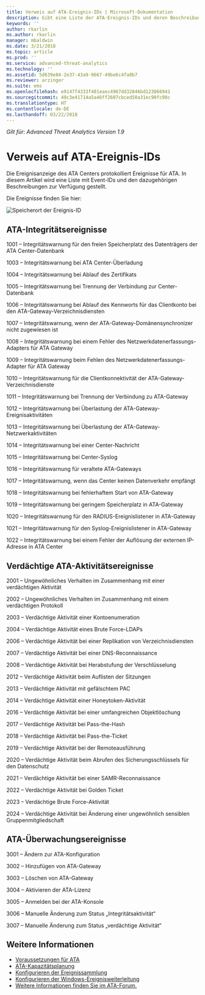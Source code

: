 ```yaml
---
title: Verweis auf ATA-Ereignis-IDs | Microsoft-Dokumentation
description: Gibt eine Liste der ATA-Ereignis-IDs und deren Beschreibungen zurück.
keywords: ''
author: rkarlin
ms.author: rkarlin
manager: mbaldwin
ms.date: 3/21/2018
ms.topic: article
ms.prod: ''
ms.service: advanced-threat-analytics
ms.technology: ''
ms.assetid: 5d639e84-2e37-43a9-9667-49be6c4fa8b7
ms.reviewer: arzinger
ms.suite: ems
ms.openlocfilehash: e9147f4333f481eaec4967dd32846bd123866941
ms.sourcegitcommit: 49c3e41714a5a46ff2607cbced50a31ec90fc90c
ms.translationtype: HT
ms.contentlocale: de-DE
ms.lasthandoff: 03/22/2018
---
```

*Gilt für: Advanced Threat Analytics Version 1.9*


# <a name="ata-event-id-reference"></a>Verweis auf ATA-Ereignis-IDs

Die Ereignisanzeige des ATA Centers protokolliert Ereignisse für ATA. In diesem Artikel wird eine Liste mit Event-IDs und den dazugehörigen Beschreibungen zur Verfügung gestellt.

Die Ereignisse finden Sie hier:

![Speicherort der Ereignis-ID](./media/event-id-location.png)

## <a name="ata-health-events"></a>ATA-Integritätsereignisse

1001 – Integritätswarnung für den freien Speicherplatz des Datenträgers der ATA Center-Datenbank 

1003 – Integritätswarnung bei ATA Center-Überladung 

1004 – Integritätswarnung bei Ablauf des Zertifikats 

1005 – Integritätswarnung bei Trennung der Verbindung zur Center-Datenbank 

1006 – Integritätswarnung bei Ablauf des Kennworts für das Clientkonto bei den ATA-Gateway-Verzeichnisdiensten 

1007 – Integritätswarnung, wenn der ATA-Gateway-Domänensynchronizer nicht zugewiesen ist 

1008 – Integritätswarnung bei einem Fehler des Netzwerkdatenerfassungs-Adapters für ATA Gateway 

1009 – Integritätswarnung beim Fehlen des Netzwerkdatenerfassungs-Adapter für ATA Gateway 

1010 – Integritätswarnung für die Clientkonnektivität der ATA-Gateway-Verzeichnisdienste 

1011 – Integritätswarnung bei Trennung der Verbindung zu ATA-Gateway 

1012 – Integritätswarnung bei Überlastung der ATA-Gateway-Ereignisaktivitäten 

1013 – Integritätswarnung bei Überlastung der ATA-Gateway-Netzwerkaktivitäten 

1014 – Integritätswarnung bei einer Center-Nachricht 

1015 – Integritätswarnung bei Center-Syslog 

1016 – Integritätswarnung für veraltete ATA-Gateways 

1017 – Integritätswarnung, wenn das Center keinen Datenverkehr empfängt 

1018 – Integritätswarnung bei fehlerhaftem Start von ATA-Gateway 

1019 – Integritätswarnung bei geringem Speicherplatz in ATA-Gateway 

1020 – Integritätswarnung für den RADIUS-Ereignislistener in ATA-Gateway 

1021 – Integritätswarnung für den Syslog-Ereignislistener in ATA-Gateway 

1022 – Integritätswarnung bei einem Fehler der Auflösung der externen IP-Adresse in ATA Center 
 
## <a name="ata-suspicious-activity-events"></a>Verdächtige ATA-Aktivitätsereignisse

2001 – Ungewöhnliches Verhalten im Zusammenhang mit einer verdächtigen Aktivität 

2002 – Ungewöhnliches Verhalten im Zusammenhang mit einem verdächtigen Protokoll 

2003 – Verdächtige Aktivität einer Kontoenumeration 

2004 – Verdächtige Aktivität eines Brute Force-LDAPs 

2006 – Verdächtige Aktivität bei einer Replikation von Verzeichnisdiensten 

2007 – Verdächtige Aktivität bei einer DNS-Reconnaissance 

2008 – Verdächtige Aktivität bei Herabstufung der Verschlüsselung 

2012 – Verdächtige Aktivität beim Auflisten der Sitzungen 

2013 – Verdächtige Aktivität mit gefälschtem PAC 

2014 – Verdächtige Aktivität einer Honeytoken-Aktivität 

2016 – Verdächtige Aktivität bei einer umfangreichen Objektlöschung 

2017 – Verdächtige Aktivität bei Pass-the-Hash 

2018 – Verdächtige Aktivität bei Pass-the-Ticket 

2019 – Verdächtige Aktivität bei der Remoteausführung 

2020 – Verdächtige Aktivität beim Abrufen des Sicherungsschlüssels für den Datenschutz 

2021 – Verdächtige Aktivität bei einer SAMR-Reconnaissance 

2022 – Verdächtige Aktivität bei Golden Ticket 

2023 – Verdächtige Brute Force-Aktivität 

2024 – Verdächtige Aktivität bei Änderung einer ungewöhnlich sensiblen Gruppenmitgliedschaft  

## <a name="ata-auditing-events"></a>ATA-Überwachungsereignisse

3001 – Ändern zur ATA-Konfiguration 

3002 – Hinzufügen von ATA-Gateway

3003 – Löschen von ATA-Gateway

3004 – Aktivieren der ATA-Lizenz

3005 – Anmelden bei der ATA-Konsole

3006 – Manuelle Änderung zum Status „Integritätsaktivität“ 

3007 – Manuelle Änderung zum Status „verdächtige Aktivität“ 


## <a name="see-also"></a>Weitere Informationen
- [Voraussetzungen für ATA](ata-prerequisites.md)
- [ATA-Kapazitätsplanung](ata-capacity-planning.md)
- [Konfigurieren der Ereignissammlung](configure-event-collection.md)
- [Konfigurieren der Windows-Ereignisweiterleitung](configure-event-collection.md#configuring-windows-event-forwarding)
- [Weitere Informationen finden Sie im ATA-Forum.](https://social.technet.microsoft.com/Forums/security/home?forum=mata)
